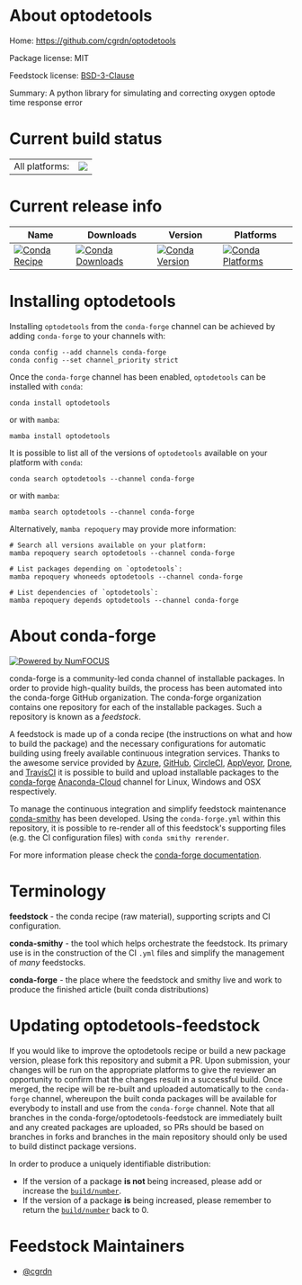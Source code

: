 About optodetools
=================

Home: https://github.com/cgrdn/optodetools

Package license: MIT

Feedstock license: [BSD-3-Clause](https://github.com/conda-forge/optodetools-feedstock/blob/main/LICENSE.txt)

Summary: A python library for simulating and correcting oxygen optode time response error

Current build status
====================


<table><tr><td>All platforms:</td>
    <td>
      <a href="https://dev.azure.com/conda-forge/feedstock-builds/_build/latest?definitionId=16847&branchName=main">
        <img src="https://dev.azure.com/conda-forge/feedstock-builds/_apis/build/status/optodetools-feedstock?branchName=main">
      </a>
    </td>
  </tr>
</table>

Current release info
====================

| Name | Downloads | Version | Platforms |
| --- | --- | --- | --- |
| [![Conda Recipe](https://img.shields.io/badge/recipe-optodetools-green.svg)](https://anaconda.org/conda-forge/optodetools) | [![Conda Downloads](https://img.shields.io/conda/dn/conda-forge/optodetools.svg)](https://anaconda.org/conda-forge/optodetools) | [![Conda Version](https://img.shields.io/conda/vn/conda-forge/optodetools.svg)](https://anaconda.org/conda-forge/optodetools) | [![Conda Platforms](https://img.shields.io/conda/pn/conda-forge/optodetools.svg)](https://anaconda.org/conda-forge/optodetools) |

Installing optodetools
======================

Installing `optodetools` from the `conda-forge` channel can be achieved by adding `conda-forge` to your channels with:

```
conda config --add channels conda-forge
conda config --set channel_priority strict
```

Once the `conda-forge` channel has been enabled, `optodetools` can be installed with `conda`:

```
conda install optodetools
```

or with `mamba`:

```
mamba install optodetools
```

It is possible to list all of the versions of `optodetools` available on your platform with `conda`:

```
conda search optodetools --channel conda-forge
```

or with `mamba`:

```
mamba search optodetools --channel conda-forge
```

Alternatively, `mamba repoquery` may provide more information:

```
# Search all versions available on your platform:
mamba repoquery search optodetools --channel conda-forge

# List packages depending on `optodetools`:
mamba repoquery whoneeds optodetools --channel conda-forge

# List dependencies of `optodetools`:
mamba repoquery depends optodetools --channel conda-forge
```


About conda-forge
=================

[![Powered by
NumFOCUS](https://img.shields.io/badge/powered%20by-NumFOCUS-orange.svg?style=flat&colorA=E1523D&colorB=007D8A)](https://numfocus.org)

conda-forge is a community-led conda channel of installable packages.
In order to provide high-quality builds, the process has been automated into the
conda-forge GitHub organization. The conda-forge organization contains one repository
for each of the installable packages. Such a repository is known as a *feedstock*.

A feedstock is made up of a conda recipe (the instructions on what and how to build
the package) and the necessary configurations for automatic building using freely
available continuous integration services. Thanks to the awesome service provided by
[Azure](https://azure.microsoft.com/en-us/services/devops/), [GitHub](https://github.com/),
[CircleCI](https://circleci.com/), [AppVeyor](https://www.appveyor.com/),
[Drone](https://cloud.drone.io/welcome), and [TravisCI](https://travis-ci.com/)
it is possible to build and upload installable packages to the
[conda-forge](https://anaconda.org/conda-forge) [Anaconda-Cloud](https://anaconda.org/)
channel for Linux, Windows and OSX respectively.

To manage the continuous integration and simplify feedstock maintenance
[conda-smithy](https://github.com/conda-forge/conda-smithy) has been developed.
Using the ``conda-forge.yml`` within this repository, it is possible to re-render all of
this feedstock's supporting files (e.g. the CI configuration files) with ``conda smithy rerender``.

For more information please check the [conda-forge documentation](https://conda-forge.org/docs/).

Terminology
===========

**feedstock** - the conda recipe (raw material), supporting scripts and CI configuration.

**conda-smithy** - the tool which helps orchestrate the feedstock.
                   Its primary use is in the construction of the CI ``.yml`` files
                   and simplify the management of *many* feedstocks.

**conda-forge** - the place where the feedstock and smithy live and work to
                  produce the finished article (built conda distributions)


Updating optodetools-feedstock
==============================

If you would like to improve the optodetools recipe or build a new
package version, please fork this repository and submit a PR. Upon submission,
your changes will be run on the appropriate platforms to give the reviewer an
opportunity to confirm that the changes result in a successful build. Once
merged, the recipe will be re-built and uploaded automatically to the
`conda-forge` channel, whereupon the built conda packages will be available for
everybody to install and use from the `conda-forge` channel.
Note that all branches in the conda-forge/optodetools-feedstock are
immediately built and any created packages are uploaded, so PRs should be based
on branches in forks and branches in the main repository should only be used to
build distinct package versions.

In order to produce a uniquely identifiable distribution:
 * If the version of a package **is not** being increased, please add or increase
   the [``build/number``](https://docs.conda.io/projects/conda-build/en/latest/resources/define-metadata.html#build-number-and-string).
 * If the version of a package **is** being increased, please remember to return
   the [``build/number``](https://docs.conda.io/projects/conda-build/en/latest/resources/define-metadata.html#build-number-and-string)
   back to 0.

Feedstock Maintainers
=====================

* [@cgrdn](https://github.com/cgrdn/)

